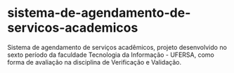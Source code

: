 # sistema-de-agendamento-de-servicos-academicos
Sistema de agendamento de serviços acadêmicos, projeto desenvolvido no sexto período da faculdade Tecnologia da Informação - UFERSA, como forma de avaliação na disciplina de Verificação e Validação.
